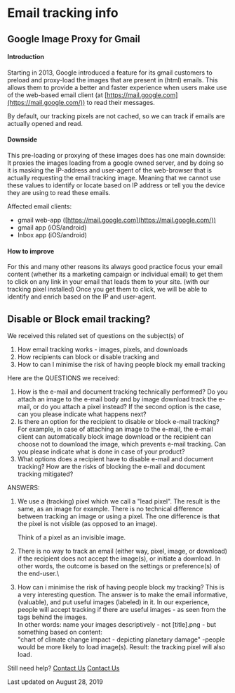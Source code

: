 # Email tracking info

## Google Image Proxy for Gmail

#### Introduction

Starting in 2013, Google introduced a feature for its gmail customers to preload and proxy-load the images that are present in (html) emails. This allows them to provide a better and faster experience when users make use of the web-based email client (at [https://mail.google.com](https://mail.google.com/)) to read their messages.&#x20;

By default, our tracking pixels are not cached, so we can track if emails are actually opened and read.

#### Downside

This pre-loading or proxying of these images does has one main downside: It proxies the images loading from a google owned server, and by doing so it is masking the IP-address and user-agent of the web-browser that is actually requesting the email tracking image. Meaning that we cannot use these values to identify or locate based on IP address or tell you the device they are using to read these emails.

Affected email clients:

* gmail web-app ([https://mail.google.com](https://mail.google.com/))
* gmail app (iOS/android)
* Inbox app (iOS/android)

#### How to improve

For this and many other reasons its always good practice focus your email content (whether its a marketing campaign or individual email) to get them to click on any link in your email that leads them to your site. (with our tracking pixel installed) Once you get them to click, we will be able to identify and enrich based on the IP and user-agent.

## Disable or Block email tracking?

We received this related set of questions on the subject(s) of

1. How email tracking works - images, pixels, and downloads
2. How recipients can block or disable tracking and
3. How to can I minimise the risk of having people block my email tracking

Here are the QUESTIONS we received:&#x20;

1. How is the e-mail and document tracking technically performed? Do you attach an image to the e-mail body and by image download track the e-mail, or do you attach a pixel instead? If the second option is the case, can you please indicate what happens next?
2. Is there an option for the recipient to disable or block e-mail tracking? For example, in case of attaching an image to the e-mail, the e-mail client can automatically block image download or the recipient can choose not to download the image, which prevents e-mail tracking. Can you please indicate what is done in case of your product?&#x20;
3. What options does a recipient have to disable e-mail and document tracking? How are the risks of blocking the e-mail and document tracking mitigated?

ANSWERS:

1.  We use a (tracking) pixel which we call a "lead pixel". The result is the same, as an image for example. There is no technical difference between tracking an image or using a pixel. The one difference is that the pixel is not visible (as opposed to an image).

    Think of a pixel as an invisible image.
2. There is no way to track an email (either way, pixel, image, or download) if the recipient does not accept the image(s), or initiate a download. In other words, the outcome is based on the settings or preference(s) of the end-user.\

3. How can i minimise the risk of having people block my tracking? This is a very interesting question. The answer is to make the email informative, (valuable), and put useful images (labeled) in it. In our experience, people will accept tracking if there are useful images - as seen from the tags behind the images.\
   In other words: name your images descriptively - not \[title].png - but something based on content:\
   "chart of climate change impact - depicting planetary damage" -people would be more likely to load image(s). Result: the tracking pixel will also load.

Still need help? [Contact Us](broken-reference) [Contact Us](broken-reference)

Last updated on August 28, 2019
